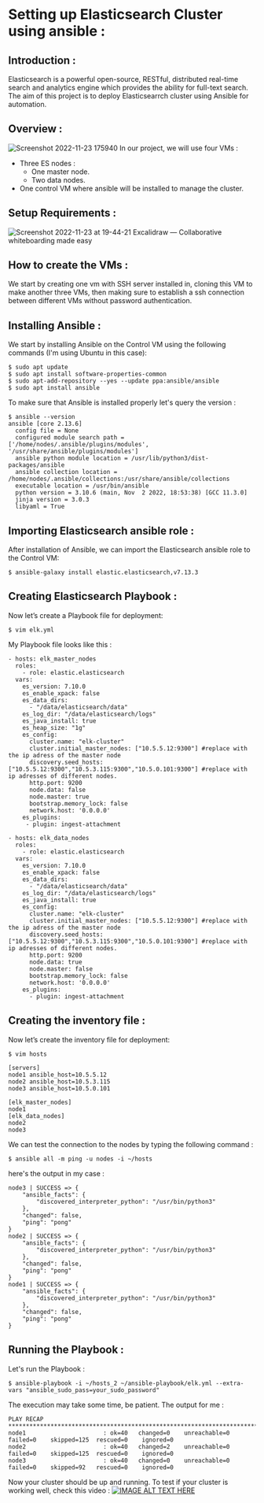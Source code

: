 # Setting up Elasticsearch Cluster using ansible :
## Introduction :
Elasticsearch is a powerful open-source, RESTful, distributed real-time search and analytics engine which provides the ability for full-text search. The aim of this project is to deploy Elasticsearrch cluster using Ansible for
automation.
## Overview :
![Screenshot 2022-11-23 175940](https://user-images.githubusercontent.com/77440761/203608648-f1577d12-2ce9-44a7-a336-1bcd36f366c0.png)
  In our project, we will use four VMs : 
  - Three ES nodes :
    - One master node.
    - Two data nodes.
  - One control VM where ansible will be installed to manage the cluster.
## Setup Requirements :
![Screenshot 2022-11-23 at 19-44-21 Excalidraw — Collaborative whiteboarding made easy](https://user-images.githubusercontent.com/77440761/203624486-ac0b6555-8ef3-4478-9cb0-ea1b3957e2ec.png)
## How to create the VMs :
We start by creating one vm with SSH server installed in, cloning this VM to make another three VMs, then making sure to establish a ssh connection between different VMs without password authentication.
## Installing Ansible :
We start by installing Ansible on the Control VM using the following commands (I'm using Ubuntu in this case):
```console
$ sudo apt update
$ sudo apt install software-properties-common
$ sudo apt-add-repository --yes --update ppa:ansible/ansible
$ sudo apt install ansible
```
To make sure that Ansible is installed properly let's query the version :
```console
$ ansible --version
ansible [core 2.13.6]
  config file = None
  configured module search path = ['/home/nodes/.ansible/plugins/modules', '/usr/share/ansible/plugins/modules']
  ansible python module location = /usr/lib/python3/dist-packages/ansible
  ansible collection location = /home/nodes/.ansible/collections:/usr/share/ansible/collections
  executable location = /usr/bin/ansible
  python version = 3.10.6 (main, Nov  2 2022, 18:53:38) [GCC 11.3.0]
  jinja version = 3.0.3
  libyaml = True
```
## Importing Elasticsearch ansible role :
After installation of Ansible, we can import the Elasticsearch ansible role to the Control VM:
```console
$ ansible-galaxy install elastic.elasticsearch,v7.13.3
```
## Creating Elasticsearch Playbook :
Now let’s create a Playbook file for deployment:
```console
$ vim elk.yml
```
My Playbook file looks like this :
```
- hosts: elk_master_nodes
  roles:
    - role: elastic.elasticsearch
  vars:
    es_version: 7.10.0
    es_enable_xpack: false
    es_data_dirs:
      - "/data/elasticsearch/data"
    es_log_dir: "/data/elasticsearch/logs"
    es_java_install: true
    es_heap_size: "1g"
    es_config:
      cluster.name: "elk-cluster"
      cluster.initial_master_nodes: ["10.5.5.12:9300"] #replace with the ip adress of the master node
      discovery.seed_hosts: ["10.5.5.12:9300","10.5.3.115:9300","10.5.0.101:9300"] #replace with ip adresses of different nodes. 
      http.port: 9200
      node.data: false
      node.master: true
      bootstrap.memory_lock: false
      network.host: '0.0.0.0'
    es_plugins:
     - plugin: ingest-attachment

- hosts: elk_data_nodes
  roles:
    - role: elastic.elasticsearch
  vars:
    es_version: 7.10.0
    es_enable_xpack: false
    es_data_dirs:
      - "/data/elasticsearch/data"
    es_log_dir: "/data/elasticsearch/logs"
    es_java_install: true
    es_config:
      cluster.name: "elk-cluster"
      cluster.initial_master_nodes: ["10.5.5.12:9300"] #replace with the ip adress of the master node
      discovery.seed_hosts: ["10.5.5.12:9300","10.5.3.115:9300","10.5.0.101:9300"] #replace with ip adresses of different nodes. 
      http.port: 9200
      node.data: true
      node.master: false
      bootstrap.memory_lock: false
      network.host: '0.0.0.0'
    es_plugins:
      - plugin: ingest-attachment
```
## Creating the inventory file :
Now let’s create the inventory file for deployment:
```console
$ vim hosts
```
```
[servers]
node1 ansible_host=10.5.5.12
node2 ansible_host=10.5.3.115
node3 ansible_host=10.5.0.101

[elk_master_nodes]
node1
[elk_data_nodes]
node2
node3
```
We can test the connection to the nodes by typing the following command :
```console
$ ansible all -m ping -u nodes -i ~/hosts
```
here's the output in my case :
```
node3 | SUCCESS => {
    "ansible_facts": {
        "discovered_interpreter_python": "/usr/bin/python3"
    },
    "changed": false,
    "ping": "pong"
}
node2 | SUCCESS => {
    "ansible_facts": {
        "discovered_interpreter_python": "/usr/bin/python3"
    },
    "changed": false,
    "ping": "pong"
}
node1 | SUCCESS => {
    "ansible_facts": {
        "discovered_interpreter_python": "/usr/bin/python3"
    },
    "changed": false,
    "ping": "pong"
}

```
## Running the Playbook :
Let's run the Playbook :
```console
$ ansible-playbook -i ~/hosts_2 ~/ansible-playbook/elk.yml --extra-vars "ansible_sudo_pass=your_sudo_password"
```
The execution may take some time, be patient.
The output for me :
```
PLAY RECAP ********************************************************************************************************************
node1                      : ok=40   changed=0    unreachable=0    failed=0    skipped=125  rescued=0    ignored=0   
node2                      : ok=40   changed=2    unreachable=0    failed=0    skipped=125  rescued=0    ignored=0   
node3                      : ok=40   changed=0    unreachable=0    failed=0    skipped=92   rescued=0    ignored=0  
```
Now your cluster should be up and running. To test if your cluster is working well, check this video : 
[![IMAGE ALT TEXT HERE](https://img.youtube.com/vi/gUAATvQJu3E/0.jpg)](https://www.youtube.com/watch?v=gUAATvQJu3E)
